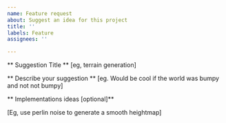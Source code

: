 ```yaml
---
name: Feature request
about: Suggest an idea for this project
title: ''
labels: Feature
assignees: ''

---
```


** Suggestion Title **
[eg, terrain generation]

** Describe your suggestion **
[eg. Would be cool if the world was bumpy and not not bumpy]


** Implementations ideas [optional]**

[Eg, use perlin noise  to generate a smooth heightmap]
